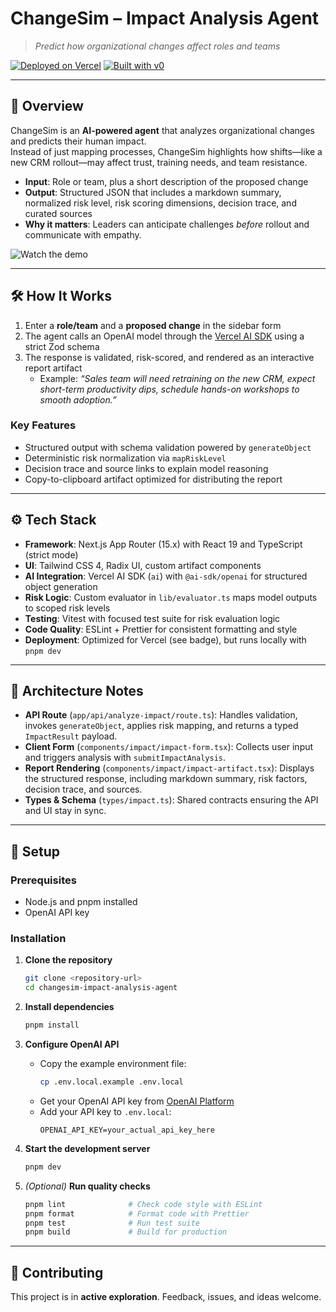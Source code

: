 # ChangeSim – Impact Analysis Agent

> _Predict how organizational changes affect roles and teams_

[![Deployed on Vercel](https://img.shields.io/badge/Deployed%20on-Vercel-black?style=for-the-badge&logo=vercel)](https://vercel.com/ppenasb-5242s-projects/v0-project1)
[![Built with v0](https://img.shields.io/badge/Built%20with-v0.app-black?style=for-the-badge)](https://v0.app/chat/projects/mBdJcC3KTRJ)

---

## 📖 Overview

ChangeSim is an **AI-powered agent** that analyzes organizational changes and predicts their human impact.  
Instead of just mapping processes, ChangeSim highlights how shifts—like a new CRM rollout—may affect trust, training needs, and team resistance.

- **Input**: Role or team, plus a short description of the proposed change
- **Output**: Structured JSON that includes a markdown summary, normalized risk level, risk scoring dimensions, decision trace, and curated sources
- **Why it matters**: Leaders can anticipate challenges _before_ rollout and communicate with empathy.

![Watch the demo](./demo.gif)

---

## 🛠️ How It Works

1. Enter a **role/team** and a **proposed change** in the sidebar form
2. The agent calls an OpenAI model through the [Vercel AI SDK](https://ai-sdk.dev/) using a strict Zod schema
3. The response is validated, risk-scored, and rendered as an interactive report artifact
   - Example: _“Sales team will need retraining on the new CRM, expect short-term productivity dips, schedule hands-on workshops to smooth adoption.”_

### Key Features

- Structured output with schema validation powered by `generateObject`
- Deterministic risk normalization via `mapRiskLevel`
- Decision trace and source links to explain model reasoning
- Copy-to-clipboard artifact optimized for distributing the report

---

## ⚙️ Tech Stack

- **Framework**: Next.js App Router (15.x) with React 19 and TypeScript (strict mode)
- **UI**: Tailwind CSS 4, Radix UI, custom artifact components
- **AI Integration**: Vercel AI SDK (`ai`) with `@ai-sdk/openai` for structured object generation
- **Risk Logic**: Custom evaluator in `lib/evaluator.ts` maps model outputs to scoped risk levels
- **Testing**: Vitest with focused test suite for risk evaluation logic
- **Code Quality**: ESLint + Prettier for consistent formatting and style
- **Deployment**: Optimized for Vercel (see badge), but runs locally with `pnpm dev`

---

## 🧠 Architecture Notes

- **API Route** (`app/api/analyze-impact/route.ts`): Handles validation, invokes `generateObject`, applies risk mapping, and returns a typed `ImpactResult` payload.
- **Client Form** (`components/impact/impact-form.tsx`): Collects user input and triggers analysis with `submitImpactAnalysis`.
- **Report Rendering** (`components/impact/impact-artifact.tsx`): Displays the structured response, including markdown summary, risk factors, decision trace, and sources.
- **Types & Schema** (`types/impact.ts`): Shared contracts ensuring the API and UI stay in sync.

---

## 🚀 Setup

### Prerequisites

- Node.js and pnpm installed
- OpenAI API key

### Installation

1. **Clone the repository**

   ```bash
   git clone <repository-url>
   cd changesim-impact-analysis-agent
   ```

2. **Install dependencies**

   ```bash
   pnpm install
   ```

3. **Configure OpenAI API**
   - Copy the example environment file:
     ```bash
     cp .env.local.example .env.local
     ```
   - Get your OpenAI API key from [OpenAI Platform](https://platform.openai.com/api-keys)
   - Add your API key to `.env.local`:
     ```
     OPENAI_API_KEY=your_actual_api_key_here
     ```

4. **Start the development server**

   ```bash
   pnpm dev
   ```

5. _(Optional)_ **Run quality checks**
   ```bash
   pnpm lint              # Check code style with ESLint
   pnpm format            # Format code with Prettier
   pnpm test              # Run test suite
   pnpm build             # Build for production
   ```

---

## 🤝 Contributing

This project is in **active exploration**. Feedback, issues, and ideas welcome.
